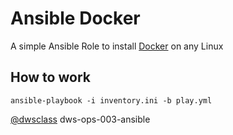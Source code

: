 # Ansible Docker

A simple Ansible Role to install [Docker](https://www.docker.com) on any Linux

## How to work 

```
ansible-playbook -i inventory.ini -b play.yml
```

[@dwsclass](https://github.com/dwsclass/) dws-ops-003-ansible